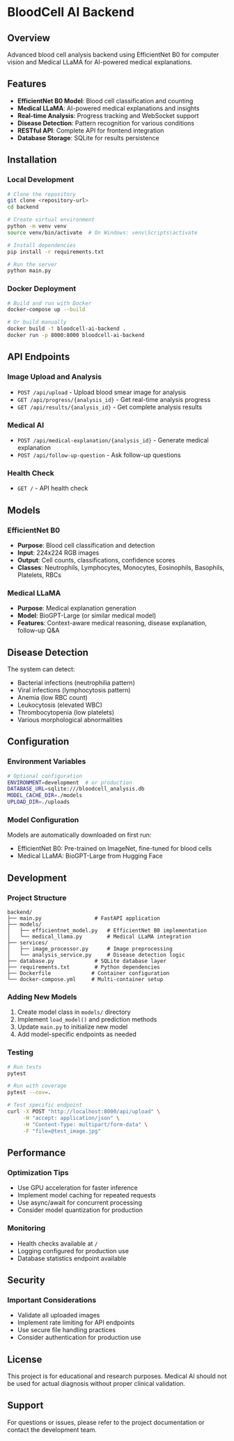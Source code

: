 # BloodCell AI Backend

## Overview
Advanced blood cell analysis backend using EfficientNet B0 for computer vision and Medical LLaMA for AI-powered medical explanations.

## Features
- **EfficientNet B0 Model**: Blood cell classification and counting
- **Medical LLaMA**: AI-powered medical explanations and insights
- **Real-time Analysis**: Progress tracking and WebSocket support
- **Disease Detection**: Pattern recognition for various conditions
- **RESTful API**: Complete API for frontend integration
- **Database Storage**: SQLite for results persistence

## Installation

### Local Development
```bash
# Clone the repository
git clone <repository-url>
cd backend

# Create virtual environment
python -m venv venv
source venv/bin/activate  # On Windows: venv\Scripts\activate

# Install dependencies
pip install -r requirements.txt

# Run the server
python main.py
```

### Docker Deployment
```bash
# Build and run with Docker
docker-compose up --build

# Or build manually
docker build -t bloodcell-ai-backend .
docker run -p 8000:8000 bloodcell-ai-backend
```

## API Endpoints

### Image Upload and Analysis
- `POST /api/upload` - Upload blood smear image for analysis
- `GET /api/progress/{analysis_id}` - Get real-time analysis progress
- `GET /api/results/{analysis_id}` - Get complete analysis results

### Medical AI
- `POST /api/medical-explanation/{analysis_id}` - Generate medical explanation
- `POST /api/follow-up-question` - Ask follow-up questions

### Health Check
- `GET /` - API health check

## Models

### EfficientNet B0
- **Purpose**: Blood cell classification and detection
- **Input**: 224x224 RGB images
- **Output**: Cell counts, classifications, confidence scores
- **Classes**: Neutrophils, Lymphocytes, Monocytes, Eosinophils, Basophils, Platelets, RBCs

### Medical LLaMA
- **Purpose**: Medical explanation generation
- **Model**: BioGPT-Large (or similar medical model)
- **Features**: Context-aware medical reasoning, disease explanation, follow-up Q&A

## Disease Detection

The system can detect:
- Bacterial infections (neutrophilia pattern)
- Viral infections (lymphocytosis pattern)  
- Anemia (low RBC count)
- Leukocytosis (elevated WBC)
- Thrombocytopenia (low platelets)
- Various morphological abnormalities

## Configuration

### Environment Variables
```bash
# Optional configuration
ENVIRONMENT=development  # or production
DATABASE_URL=sqlite:///bloodcell_analysis.db
MODEL_CACHE_DIR=./models
UPLOAD_DIR=./uploads
```

### Model Configuration
Models are automatically downloaded on first run:
- EfficientNet B0: Pre-trained on ImageNet, fine-tuned for blood cells
- Medical LLaMA: BioGPT-Large from Hugging Face

## Development

### Project Structure
```
backend/
├── main.py                 # FastAPI application
├── models/
│   ├── efficientnet_model.py   # EfficientNet B0 implementation
│   └── medical_llama.py        # Medical LLaMA integration
├── services/
│   ├── image_processor.py      # Image preprocessing
│   └── analysis_service.py     # Disease detection logic
├── database.py             # SQLite database layer
├── requirements.txt        # Python dependencies
├── Dockerfile             # Container configuration
└── docker-compose.yml     # Multi-container setup
```

### Adding New Models
1. Create model class in `models/` directory
2. Implement `load_model()` and prediction methods
3. Update `main.py` to initialize new model
4. Add model-specific endpoints as needed

### Testing
```bash
# Run tests
pytest

# Run with coverage
pytest --cov=.

# Test specific endpoint
curl -X POST "http://localhost:8000/api/upload" \
     -H "accept: application/json" \
     -H "Content-Type: multipart/form-data" \
     -F "file=@test_image.jpg"
```

## Performance

### Optimization Tips
- Use GPU acceleration for faster inference
- Implement model caching for repeated requests
- Use async/await for concurrent processing
- Consider model quantization for production

### Monitoring
- Health checks available at `/`
- Logging configured for production use
- Database statistics endpoint available

## Security

### Important Considerations
- Validate all uploaded images
- Implement rate limiting for API endpoints
- Use secure file handling practices
- Consider authentication for production use

## License
This project is for educational and research purposes. Medical AI should not be used for actual diagnosis without proper clinical validation.

## Support
For questions or issues, please refer to the project documentation or contact the development team.